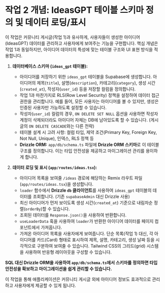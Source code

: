 # 작업 2 개념: IdeasGPT 테이블 스키마 정의 및 데이터 로딩/표시

이 작업은 커뮤니티 게시글(작업 1)과 유사하게, 사용자들이 생성한 아이디어(IdeasGPT) 데이터를 관리하고 사용자에게 보여주는 기능을 구현합니다. 핵심 개념은 작업 1과 동일하지만, 아이디어 데이터의 특성에 맞는 테이블 구조와 UI 표현 방식을 적용합니다.

1.  **데이터베이스 스키마 (`ideas_gpt` 테이블):**
    *   아이디어를 저장하기 위한 `ideas_gpt` 테이블을 Supabase에 생성합니다. 아이디어의 제목(`title`), 설명(`description`), 카테고리(`category`), 생성 시간(`created_at`), 작성자(`user_id`) 등을 저장할 컬럼을 정의합니다.
    *   작업 1과 마찬가지로 RLS(Row Level Security) 정책을 설정하여 데이터 접근 권한을 관리합니다. 예를 들어, 모든 사용자는 아이디어를 볼 수 있지만, 생성은 인증된 사용자만 가능하도록 설정할 수 있습니다.
    *   작성자(`user_id`) 컬럼의 경우, `ON DELETE SET NULL` 옵션을 사용하면 작성자 계정이 삭제되더라도 아이디어 자체는 DB에 남아있도록 할 수 있습니다. (게시글의 `ON DELETE CASCADE`와는 다른 전략)
    *   테이블 설계 시 고려 사항: 컬럼 타입, 제약 조건(Primary Key, Foreign Key, Not Null, Unique), 인덱스, RLS 정책 등
    *   **Drizzle ORM:** `app/db/schema.ts` 파일에 **Drizzle ORM 스키마**로 이 테이블 구조를 정의합니다. 이는 타입 안전성을 제공하고 마이그레이션 관리를 용이하게 합니다.

2.  **데이터 로딩 및 표시 (`app/routes/ideas.tsx`):**
    *   아이디어 목록을 보여줄 `/ideas` 경로에 해당하는 Remix 라우트 파일(`app/routes/ideas.tsx`)을 생성합니다.
    *   `loader` 함수에서 **Drizzle `db` 클라이언트**를 사용하여 `ideas_gpt` 테이블의 데이터를 조회합니다. (기존 `supabaseAdmin` 대신 Drizzle 사용)
    *   최신 아이디어가 먼저 보이도록 생성 시간(`created_at`) 기준으로 내림차순 정렬(`orderBy`)할 수 있습니다.
    *   조회된 데이터를 `Response.json()`을 사용하여 반환합니다.
    *   `useLoaderData` 훅을 사용하여 `loader`가 반환한 아이디어 데이터를 페이지 컴포넌트에서 가져옵니다.
    *   가져온 아이디어 목록을 사용자에게 보여줍니다. 단순 목록(작업 1) 대신, 각 아이디어를 카드(Card) 형태로 표시하여 제목, 설명, 카테고리, 생성 날짜 등을 시각적으로 구분하여 보여줄 수 있습니다. Tailwind CSS의 그리드(grid) 시스템을 사용하여 반응형 레이아웃을 구성할 수 있습니다.

**SQL 대신 Drizzle ORM을 사용하여 `app/db/schema.ts`에서 스키마를 정의하면 타입 안전성을 확보하고 마이그레이션을 쉽게 관리할 수 있습니다.**

이 작업을 통해 애플리케이션은 커뮤니티 게시글 외에 아이디어 정보도 효과적으로 관리하고 사용자에게 제공할 수 있게 됩니다. 